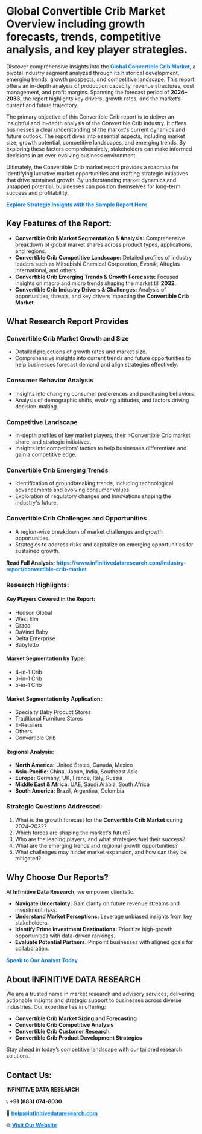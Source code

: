 <h1>Global Convertible Crib Market Overview including growth forecasts, trends, competitive analysis, and key player strategies.</h1>
<p>
Discover comprehensive insights into the 
<a href="https://www.infinitivedataresearch.com/industry-report/convertible-crib-market" rel="dofollow" style="color: #007BFF; text-decoration: none;"><strong>Global Convertible Crib Market</strong></a>, a pivotal industry segment analyzed through its historical development, emerging trends, growth prospects, and competitive landscape. This report offers an in-depth analysis of production capacity, revenue structures, cost management, and profit margins. Spanning the forecast period of <strong>2024–2033</strong>, the report highlights key drivers, growth rates, and the market’s current and future trajectory.
</p>
<p>
The primary objective of this Convertible Crib report is to deliver an insightful and in-depth analysis of the Convertible Crib industry. It offers businesses a clear understanding of the market's current dynamics and future outlook. The report dives into essential aspects, including market size, growth potential, competitive landscapes, and emerging trends. By exploring these factors comprehensively, stakeholders can make informed decisions in an ever-evolving business environment.
</p>
<p>
Ultimately, the Convertible Crib market report provides a roadmap for identifying lucrative market opportunities and crafting strategic initiatives that drive sustained growth. By understanding market dynamics and untapped potential, businesses can position themselves for long-term success and profitability.
</p>
<p>
<a href="https://www.infinitivedataresearch.com/request-sample/reportId=103814" style="color: #007BFF; text-decoration: none;"><strong>Explore Strategic Insights with the Sample Report Here</strong></a>
</p>

<h2>Key Features of the Report:</h2>
<ul>
<li><strong>Convertible Crib Market Segmentation & Analysis:</strong> Comprehensive breakdown of global market shares across product types, applications, and regions.</li>
<li><strong>Convertible Crib Competitive Landscape:</strong> Detailed profiles of industry leaders such as Mitsubishi Chemical Corporation, Evonik, Altuglas International, and others.</li>
<li><strong>Convertible Crib Emerging Trends & Growth Forecasts:</strong> Focused insights on macro and micro trends shaping the market till <strong>2032</strong>.</li>
<li><strong>Convertible Crib Industry Drivers & Challenges:</strong> Analysis of opportunities, threats, and key drivers impacting the <strong>Convertible Crib Market</strong>.</li>
</ul>

<h2>What Research Report Provides</h2>
<h3>Convertible Crib Market Growth and Size</h3>
<ul>
<li>Detailed projections of growth rates and market size.</li>
<li>Comprehensive insights into current trends and future opportunities to help businesses forecast demand and align strategies effectively.</li>
</ul>

<h3>Consumer Behavior Analysis</h3>
<ul>
<li>Insights into changing consumer preferences and purchasing behaviors.</li>
<li>Analysis of demographic shifts, evolving attitudes, and factors driving decision-making.</li>
</ul>

<h3>Competitive Landscape</h3>
<ul>
<li>In-depth profiles of key market players, their >Convertible Crib market share, and strategic initiatives.</li>
<li>Insights into competitors' tactics to help businesses differentiate and gain a competitive edge.</li>
</ul>

<h3>Convertible Crib Emerging Trends</h3>
<ul>
<li>Identification of groundbreaking trends, including technological advancements and evolving consumer values.</li>
<li>Exploration of regulatory changes and innovations shaping the industry's future.</li>
</ul>

<h3>Convertible Crib Challenges and Opportunities</h3>
<ul>
<li>A region-wise breakdown of market challenges and growth opportunities.</li>
<li>Strategies to address risks and capitalize on emerging opportunities for sustained growth.</li>
</ul>
<p><strong>Read Full Analysis:</strong> <a href="https://www.infinitivedataresearch.com/industry-report/convertible-crib-market" rel="dofollow" style="color: #007BFF; text-decoration: none;"><strong>https://www.infinitivedataresearch.com/industry-report/convertible-crib-market</strong></a></p>
<h3>Research Highlights:</h3>
<h4>Key Players Covered in the Report:</h4>
<ul><li>Hudson Global</li><li>West Elm</li><li>Graco</li><li>DaVinci Baby</li><li>Delta Enterprise</li><li>Babyletto</li></ul>
<h4>Market Segmentation by Type:</h4>
<ul><li>4-in-1 Crib</li><li>3-in-1 Crib</li><li>5-in-1 Crib</li></ul>
<h4>Market Segmentation by Application:</h4>
<ul><li>Specialty Baby Product Stores</li><li>Traditional Furniture Stores</li><li>E-Retailers</li><li>Others</li><li>Convertible Crib</li></ul>

<h4>Regional Analysis:</h4>
<ul>
<li><strong>North America:</strong> United States, Canada, Mexico</li>
<li><strong>Asia-Pacific:</strong> China, Japan, India, Southeast Asia</li>
<li><strong>Europe:</strong> Germany, UK, France, Italy, Russia</li>
<li><strong>Middle East & Africa:</strong> UAE, Saudi Arabia, South Africa</li>
<li><strong>South America:</strong> Brazil, Argentina, Colombia</li>
</ul>

<h3>Strategic Questions Addressed:</h3>
<ol>
<li>What is the growth forecast for the <strong>Convertible Crib Market</strong> during 2024–2032?</li>
<li>Which forces are shaping the market's future?</li>
<li>Who are the leading players, and what strategies fuel their success?</li>
<li>What are the emerging trends and regional growth opportunities?</li>
<li>What challenges may hinder market expansion, and how can they be mitigated?</li>
</ol>

<h2>Why Choose Our Reports?</h2>
<p>At <strong>Infinitive Data Research</strong>, we empower clients to:</p>
<ul>
<li><strong>Navigate Uncertainty:</strong> Gain clarity on future revenue streams and investment risks.</li>
<li><strong>Understand Market Perceptions:</strong> Leverage unbiased insights from key stakeholders.</li>
<li><strong>Identify Prime Investment Destinations:</strong> Prioritize high-growth opportunities with data-driven rankings.</li>
<li><strong>Evaluate Potential Partners:</strong> Pinpoint businesses with aligned goals for collaboration.</li>
</ul>
<p><a href="https://www.infinitivedataresearch.com/industry-report/convertible-crib-market" rel="dofollow" style="color: #007BFF; text-decoration: none;"><strong>Speak to Our Analyst Today</strong></a></p>

<h2>About INFINITIVE DATA RESEARCH</h2>
<p>We are a trusted name in market research and advisory services, delivering actionable insights and strategic support to businesses across diverse industries. Our expertise lies in offering:</p>
<ul>
<li><strong>Convertible Crib Market Sizing and Forecasting</strong></li>
<li><strong>Convertible Crib Competitive Analysis</strong></li>
<li><strong>Convertible Crib Customer Research</strong></li>
<li><strong>Convertible Crib Product Development Strategies</strong></li>
</ul>
<p>Stay ahead in today’s competitive landscape with our tailored research solutions.</p>

<h2>Contact Us:</h2>
<p><strong>INFINITIVE DATA RESEARCH</strong></p>
<p>📞 <strong>+91 (883) 074-8030</strong></p>
<p>📧 <strong><a href="mailto:help@infinitivedataresearch.com" style="color: #007BFF;">help@infinitivedataresearch.com</a></strong></p>
<p>🌐 <strong><a href="https://www.infinitivedataresearch.com" rel="dofollow" style="color: #007BFF;">Visit Our Website</a></strong></p>